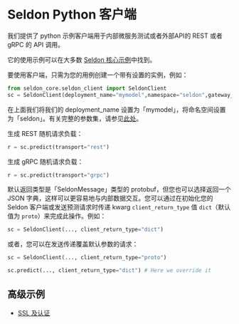 # Seldon Python 客户端

我们提供了 python 示例客户端用于内部微服务测试或者外部API的 REST 或者 gRPC 的 API 调用。

它的使用示例可以在大多数 [Seldon 核心示例](../examples/notebooks.html)中找到。

要使用客户端，只需为您的用例创建一个带有设置的实例，例如：

```python
from seldon_core.seldon_client import SeldonClient
sc = SeldonClient(deployment_name="mymodel",namespace="seldon",gateway_endpoint="localhost:8003",gateway="ambassador")
```

在上面我们将我们的 deployment_name 设置为「mymodel」，将命名空间设置为「seldon」。有关完整的参数集，请参见[此处](./api/seldon_core.html#seldon_core.seldon_client.SeldonClient)。

生成 REST 随机请求负载：

```python
r = sc.predict(transport="rest")
```

生成 gRPC 随机请求负载：

```python
r = sc.predict(transport="grpc")
```

默认返回类型是「SeldonMessage」类型的 protobuf，但您也可以选择返回一个 JSON 字典，这样可以更容易地与内部数据交互。您可以通过在初始化您的 Seldon 客户端或发送预测请求时传递 kwarg `client_return_type` 值 `dict`（默认值为 `proto`）来完成此操作。例如：

```python
sc = SeldonClient(..., client_return_type="dict")
```

或者，您可以在发送传递覆盖默认参数的请求：

```python
sc = SeldonClient(..., client_return_type="proto")

sc.predict(..., client_return_type="dict") # Here we override it
```

## 高级示例

 * [SSL 及认证](../examples/seldon_client.html)
